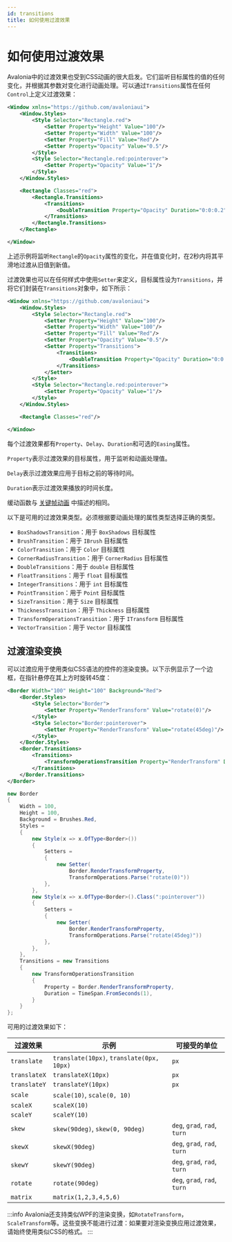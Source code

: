 ```yaml
---
id: transitions
title: 如何使用过渡效果
---
```



# 如何使用过渡效果

Avalonia中的过渡效果也受到CSS动画的很大启发。它们监听目标属性的值的任何变化，并根据其参数对变化进行动画处理。可以通过`Transitions`属性在任何`Control`上定义过渡效果：

```xml
<Window xmlns="https://github.com/avaloniaui">
    <Window.Styles>
        <Style Selector="Rectangle.red">
            <Setter Property="Height" Value="100"/>
            <Setter Property="Width" Value="100"/>
            <Setter Property="Fill" Value="Red"/>
            <Setter Property="Opacity" Value="0.5"/>
        </Style>
        <Style Selector="Rectangle.red:pointerover">
            <Setter Property="Opacity" Value="1"/>
        </Style>
    </Window.Styles>

    <Rectangle Classes="red">
        <Rectangle.Transitions>
            <Transitions>
                <DoubleTransition Property="Opacity" Duration="0:0:0.2"/>
            </Transitions>
        </Rectangle.Transitions>
    </Rectangle>

</Window>
```

上述示例将监听`Rectangle`的`Opacity`属性的变化，并在值变化时，在2秒内将其平滑地过渡从旧值到新值。

过渡效果也可以在任何样式中使用`Setter`来定义，目标属性设为`Transitions`，并将它们封装在`Transitions`对象中，如下所示：

```xml
<Window xmlns="https://github.com/avaloniaui">
    <Window.Styles>
        <Style Selector="Rectangle.red">
            <Setter Property="Height" Value="100"/>
            <Setter Property="Width" Value="100"/>
            <Setter Property="Fill" Value="Red"/>
            <Setter Property="Opacity" Value="0.5"/>
            <Setter Property="Transitions">
                <Transitions>
                    <DoubleTransition Property="Opacity" Duration="0:0:0.2"/>
                </Transitions>
            </Setter>
        </Style>
        <Style Selector="Rectangle.red:pointerover">
            <Setter Property="Opacity" Value="1"/>
        </Style>
    </Window.Styles>

    <Rectangle Classes="red"/>

</Window>
```

每个过渡效果都有`Property`、`Delay`、`Duration`和可选的`Easing`属性。

`Property`表示过渡效果的目标属性，用于监听和动画处理值。

`Delay`表示过渡效果应用于目标之前的等待时间。

`Duration`表示过渡效果播放的时间长度。

缓动函数与 [关键帧动画](./keyframe-animations#easings) 中描述的相同。

以下是可用的过渡效果类型。必须根据要动画处理的属性类型选择正确的类型。

* `BoxShadowsTransition`：用于 `BoxShadows` 目标属性
* `BrushTransition`：用于 `IBrush` 目标属性
* `ColorTransition`：用于 `Color` 目标属性
* `CornerRadiusTransition`：用于 `CornerRadius` 目标属性
* `DoubleTransitions`：用于 `double` 目标属性
* `FloatTransitions`：用于 `float` 目标属性
* `IntegerTransitions`：用于 `int` 目标属性
* `PointTransition`：用于 `Point` 目标属性
* `SizeTransition`：用于 `Size` 目标属性
* `ThicknessTransition`：用于 `Thickness` 目标属性
* `TransformOperationsTransition`：用于 `ITransform` 目标属性
* `VectorTransition`：用于 `Vector` 目标属性

## 过渡渲染变换

可以过渡应用于使用类似CSS语法的控件的渲染变换。以下示例显示了一个边框，在指针悬停在其上方时旋转45度：

```xml title='XAML'
<Border Width="100" Height="100" Background="Red">
    <Border.Styles>
        <Style Selector="Border">
            <Setter Property="RenderTransform" Value="rotate(0)"/>
        </Style>
        <Style Selector="Border:pointerover">
            <Setter Property="RenderTransform" Value="rotate(45deg)"/>
        </Style>
    </Border.Styles>
    <Border.Transitions>
        <Transitions>
            <TransformOperationsTransition Property="RenderTransform" Duration="0:0:1"/>
        </Transitions>
    </Border.Transitions>
</Border>
```

```csharp title='C#'
new Border
{
    Width = 100,
    Height = 100,
    Background = Brushes.Red,
    Styles =
    {
        new Style(x => x.OfType<Border>())
        {
            Setters =
            {
                new Setter(
                    Border.RenderTransformProperty,
                    TransformOperations.Parse("rotate(0)"))
            },
        },
        new Style(x => x.OfType<Border>().Class(":pointerover"))
        {
            Setters =
            {
                new Setter(
                    Border.RenderTransformProperty,
                    TransformOperations.Parse("rotate(45deg)"))
            },
        },
    },
    Transitions = new Transitions
    {
        new TransformOperationsTransition
        {
            Property = Border.RenderTransformProperty,
            Duration = TimeSpan.FromSeconds(1),
        }
    }
};
```

可用的过渡效果如下：

| 过渡效果         | 示例                                        | 可接受的单位                       |
|--------------|-------------------------------------------|------------------------------|
| `translate`  | `translate(10px)`, `translate(0px, 10px)` | `px`                         |
| `translateX` | `translateX(10px)`                        | `px`                         |
| `translateY` | `translateY(10px)`                        | `px`                         |
| `scale`      | `scale(10)`, `scale(0, 10)`               |                              |
| `scaleX`     | `scaleX(10)`                              |                              |
| `scaleY`     | `scaleY(10)`                              |                              |
| `skew`       | `skew(90deg)`, `skew(0, 90deg)`           | `deg`, `grad`, `rad`, `turn` |
| `skewX`      | `skewX(90deg)`                            | `deg`, `grad`, `rad`, `turn` |
| `skewY`      | `skewY(90deg)`                            | `deg`, `grad`, `rad`, `turn` |
| `rotate`     | `rotate(90deg)`                           | `deg`, `grad`, `rad`, `turn` |
| `matrix`     | `matrix(1,2,3,4,5,6)`                     |                              |

:::info
Avalonia还支持类似WPF的渲染变换，如`RotateTransform`，`ScaleTransform`等。这些变换不能进行过渡：如果要对渲染变换应用过渡效果，请始终使用类似CSS的格式。
:::
